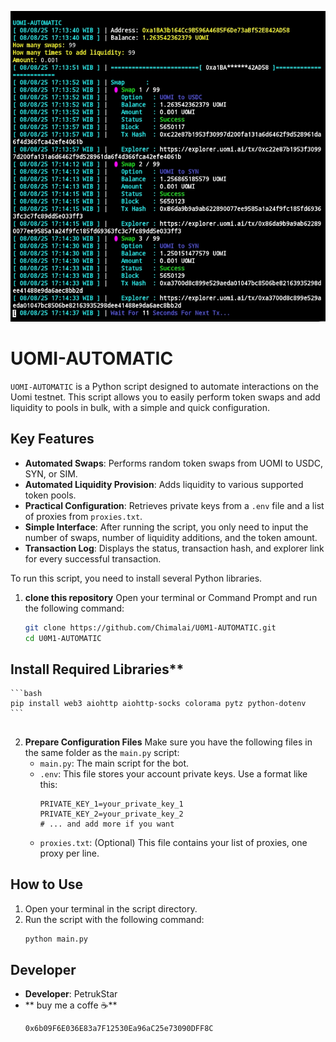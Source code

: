 ![Banner UOMI-AUTOMATIC](assets/banner.jpg)
# UOMI-AUTOMATIC

`UOMI-AUTOMATIC` is a Python script designed to automate interactions on the Uomi testnet. This script allows you to easily perform token swaps and add liquidity to pools in bulk, with a simple and quick configuration.

## Key Features
* **Automated Swaps**: Performs random token swaps from UOMI to USDC, SYN, or SIM.
* **Automated Liquidity Provision**: Adds liquidity to various supported token pools.
* **Practical Configuration**: Retrieves private keys from a `.env` file and a list of proxies from `proxies.txt`.
* **Simple Interface**: After running the script, you only need to input the number of swaps, number of liquidity additions, and the token amount.
* **Transaction Log**: Displays the status, transaction hash, and explorer link for every successful transaction.


To run this script, you need to install several Python libraries.

1.  **clone this repository**
    Open your terminal or Command Prompt and run the following command:
    ```bash
    git clone https://github.com/Chimalai/U0M1-AUTOMATIC.git
    cd U0M1-AUTOMATIC
    ```
## Install Required Libraries**
    ```bash
    pip install web3 aiohttp aiohttp-socks colorama pytz python-dotenv
    ```
##
2.  **Prepare Configuration Files**
    Make sure you have the following files in the same folder as the `main.py` script:
    * `main.py`: The main script for the bot.
    * `.env`: This file stores your account private keys. Use a format like this:
        ```
        PRIVATE_KEY_1=your_private_key_1
        PRIVATE_KEY_2=your_private_key_2
        # ... and add more if you want
        ```
    * `proxies.txt`: (Optional) This file contains your list of proxies, one proxy per line.

## How to Use
1.  Open your terminal in the script directory.
2.  Run the script with the following command:
    ```bash
    python main.py
    ```


## Developer
* **Developer**: PetrukStar
* ** buy me a coffe ☕**
    ```bash
    0x6b09F6E036E83a7F12530Ea96aC25e73090DFF8C
    ```
